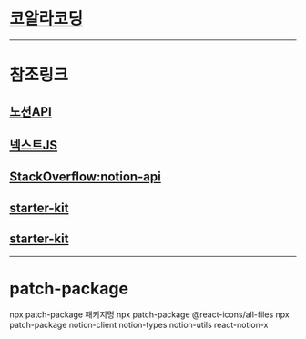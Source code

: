 # [코알라코딩](https://coalalcoding.com)

---

# 참조링크
## [노션API](https://developers.notion.com/docs/getting-started)
## [넥스트JS](https://nextjs.org/docs)
## [StackOverflow:notion-api](https://stackoverflow.com/questions/tagged/notion-api)
## [starter-kit](https://github.com/transitive-bullshit/nextjs-notion-starter-kit)
## [starter-kit](https://github.com/2skydev/Notion-Next.js-blog-starter-kit)

---
# patch-package
npx patch-package 패키지명
npx patch-package @react-icons/all-files
npx patch-package notion-client notion-types notion-utils react-notion-x
